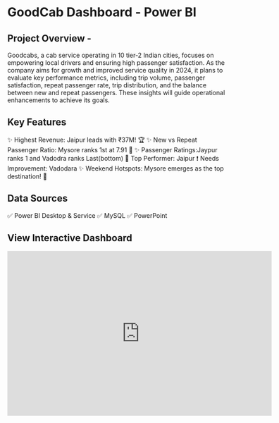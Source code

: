 # GoodCab Dashboard - Power BI

## Project Overview - 
Goodcabs, a cab service operating in 10 tier-2 Indian cities, focuses on empowering local drivers and ensuring high passenger satisfaction. As the company aims for growth and improved service quality in 2024, it plans to evaluate key performance metrics, including trip volume, passenger satisfaction, repeat passenger rate, trip distribution, and the balance between new and repeat passengers. These insights will guide operational enhancements to achieve its goals.


## Key Features
✨ Highest Revenue: Jaipur leads with ₹37M! 🏆
✨ New vs Repeat Passenger Ratio: Mysore ranks 1st at 7.91 🙌
✨ Passenger Ratings:Jaypur ranks 1 and Vadodra ranks Last(bottom)
🥇 Top Performer: Jaipur
❗ Needs Improvement: Vadodara
✨ Weekend Hotspots: Mysore emerges as the top destination! 🌆

## Data Sources
✅ Power BI Desktop & Service
✅ MySQL
✅ PowerPoint

## View Interactive Dashboard
<iframe title="transportation project 13 FINAL" width="600" height="373.5" src="https://app.powerbi.com/view?r=eyJrIjoiODk0NjNjMGYtYTQ2Mi00M2ZlLWE3ZDEtMGQ0ZTYzN2JkZmQwIiwidCI6IjVjMGNmMWQwLTZhNjItNGY4Ny1iYWI2LWEwZGE1MmYwZTNmZiJ9" frameborder="0" allowFullScreen="true"></iframe>

